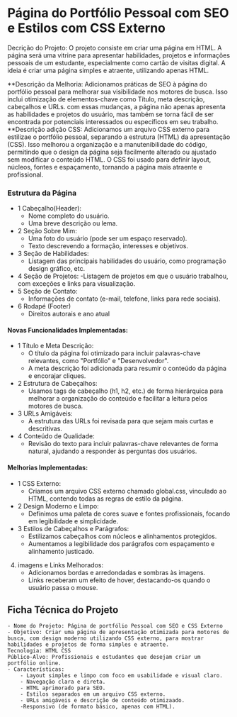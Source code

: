 # Página do Portfólio Pessoal com SEO e Estilos com CSS Externo
Decrição do Projeto: O projeto consiste em criar uma página em HTML. A página será uma vitrine para apresentar habilidades, projetos e informações pessoais de um estudante, especialmente como cartão de visitas digital. A ideia é criar uma página simples e atraente, utilizando apenas HTML.

**Descrição da Melhoria: Adicionamos práticas de SEO à página do portfólio pessoal para melhorar sua visibilidade nos motores de busca. Isso inclui otimização de elementos-chave como Título, meta descrição, cabeçalhos e URLs. com essas mudanças, a página não apenas apresenta as habilidades e projetos do usuário, mas também se torna fácil de ser encontrada por potenciais interessados ou específicos em seu trabalho.
**Descrição adição CSS: Adicionamos um arquivo CSS externo para estilizae o portfólio pessoal, separando a estrutura (HTML) da apresentação (CSS). Isso melhorou a organização e a manutenibilidade do código, permitindo que o design da página seja facilmente alterado ou ajustado sem modificar o conteúdo HTML. O CSS foi usado para definir layout, núcleos, fontes e espaçamento, tornando a página mais atraente e profissional.
### Estrutura da Página
- 1 Cabeçalho(Header):
    - Nome completo do usuário.
    - Uma breve descrição ou lema.
- 2 Seção Sobre Mim:
    - Uma foto do usuário (pode ser um espaço reservado).
    - Texto descrevendo a formação, interesses e objetivos.
- 3 Seção de Habilidades:
    - Listagem das principais habilidades do usuário, como programação design gráfico, etc.
- 4 Seção de Projetos:
    -Listagem de projetos em que o usuário trabalhou, com exceções e links para visualização.
- 5 Seção de Contato:
    - Informações de contato (e-mail, telefone, links para rede sociais).
- 6 Rodapé (Footer)
    - Direitos autorais e ano atual

#### Novas Funcionalidades Implementadas:
- 1 Título e Meta Descrição:
    - O título da página foi otimizado para incluir palavras-chave relevantes, como "Portfólio" e "Desenvolvedor".
    - A meta descrição foi adicionada para resumir o conteúdo da página e encorajar cliques.
- 2 Estrutura de Cabeçalhos:
    - Usamos tags de cabeçalho (h1, h2, etc.) de forma hierárquica para melhorar a organização do conteúdo e facilitar a leitura pelos motores de busca.
- 3 URLs Amigáveis:
    - A estrutura das URLs foi revisada para que sejam mais curtas e descritivas.
- 4 Conteúdo de Qualidade:
    - Revisão do texto para incluir palavras-chave relevantes de forma natural, ajudando a responder às perguntas dos usuários.
#### Melhorias Implementadas:
- 1 CSS Externo:
    - Criamos um arquivo CSS externo chamado global.css, vinculado ao HTML, contendo todas as regras de estilo da página.
- 2 Design Moderno e Limpo:
    - Definimos uma paleta de cores suave e fontes profissionais, focando em legibilidade e simplicidade.
- 3 Estilos de Cabeçalhos e Parágrafos:
    - Estilizamos cabeçalhos com núcleos e alinhamentos protegidos.
    - Aumentamos a legibilidade dos parágrafos com espaçamento e alinhamento justicado.
4. imagens e Links Melhorados:
    - Adicionamos bordas e arredondadas e sombras às imagens.
    - Links receberam um efeito de hover, destacando-os quando o usuário passa o mouse.
## Ficha Técnica do Projeto
    - Nome do Projeto: Página de portfólio Pessoal com SEO e CSS Externo
    - Objetivo: Criar uma página de apresentação otimizada para motores de busca, com design moderno utilizando CSS externo, para mostrar habilidades e projetos de forma simples e atraente.
    Tecnologia: HTML CSS
    Público-Alvo: Profissionais e estudantes que desejam criar um portfólio online.
    - Características:
        - Layout simples e limpo com foco em usabilidade e visual claro.
        - Navegação clara e direta.
        - HTML aprimorado para SEO.
        - Estilos separados em um arquivo CSS externo.
        - URLs amigáveis e descrição de conteúdo otimizaado.
        -Responsivo (de formato básico, apenas com HTML).